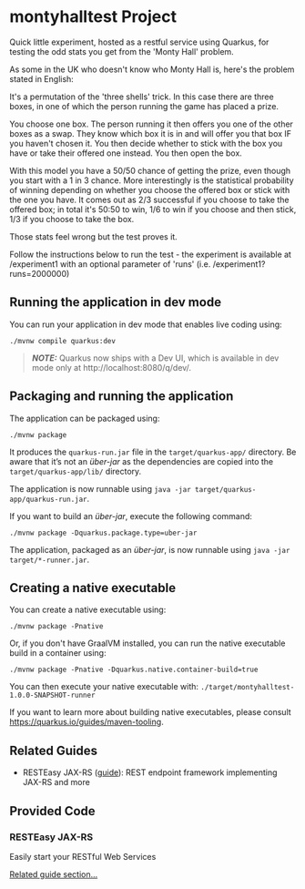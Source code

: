 # montyhalltest Project

Quick little experiment, hosted as a restful service using Quarkus, for testing the odd stats you get from the 'Monty Hall' problem.

As some in the UK who doesn't know who Monty Hall is, here's the problem stated in English:

It's a permutation of the 'three shells' trick. In this case there are three boxes, in one of which the person running the game has placed a prize.

You choose one box. The person running it then offers you one of the other boxes as a swap. They know which box it is in and will offer you that box IF you haven't chosen it. You then decide whether to stick with the box you have or take their offered one instead. You then open the box.

With this model you have a 50/50 chance of getting the prize, even though you start with a 1 in 3 chance. More interestingly is the statistical probability of winning depending on whether you choose the offered box or stick with the one you have. It comes out as 2/3 successful if you choose to take the offered box; in total it's 50:50 to win, 1/6 to win if you choose and then stick, 1/3 if you choose to take the box. 

Those stats feel wrong but the test proves it.

Follow the instructions below to run the test - the experiment is available at /experiment1 with an optional parameter of 'runs' (i.e. /experiment1?runs=2000000)

## Running the application in dev mode

You can run your application in dev mode that enables live coding using:
```shell script
./mvnw compile quarkus:dev
```

> **_NOTE:_**  Quarkus now ships with a Dev UI, which is available in dev mode only at http://localhost:8080/q/dev/.

## Packaging and running the application

The application can be packaged using:
```shell script
./mvnw package
```
It produces the `quarkus-run.jar` file in the `target/quarkus-app/` directory.
Be aware that it’s not an _über-jar_ as the dependencies are copied into the `target/quarkus-app/lib/` directory.

The application is now runnable using `java -jar target/quarkus-app/quarkus-run.jar`.

If you want to build an _über-jar_, execute the following command:
```shell script
./mvnw package -Dquarkus.package.type=uber-jar
```

The application, packaged as an _über-jar_, is now runnable using `java -jar target/*-runner.jar`.

## Creating a native executable

You can create a native executable using: 
```shell script
./mvnw package -Pnative
```

Or, if you don't have GraalVM installed, you can run the native executable build in a container using: 
```shell script
./mvnw package -Pnative -Dquarkus.native.container-build=true
```

You can then execute your native executable with: `./target/montyhalltest-1.0.0-SNAPSHOT-runner`

If you want to learn more about building native executables, please consult https://quarkus.io/guides/maven-tooling.

## Related Guides

- RESTEasy JAX-RS ([guide](https://quarkus.io/guides/rest-json)): REST endpoint framework implementing JAX-RS and more

## Provided Code

### RESTEasy JAX-RS

Easily start your RESTful Web Services

[Related guide section...](https://quarkus.io/guides/getting-started#the-jax-rs-resources)
